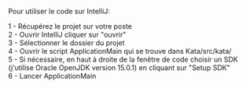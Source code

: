 Pour utiliser le code sur IntelliJ:

1 - Récupérez le projet sur votre poste   
2 - Ouvrir IntelliJ cliquer sur "ouvrir"  
3 - Sélectionner le dossier du projet  
4 - Ouvrir le script ApplicationMain qui se trouve dans Kata/src/kata/  
5 - Si nécessaire, en haut à droite de la fenêtre de code choisir un SDK (j'utilise Oracle OpenJDK version 15.0.1)  en cliquant sur "Setup SDK"  
6 - Lancer ApplicationMain  
